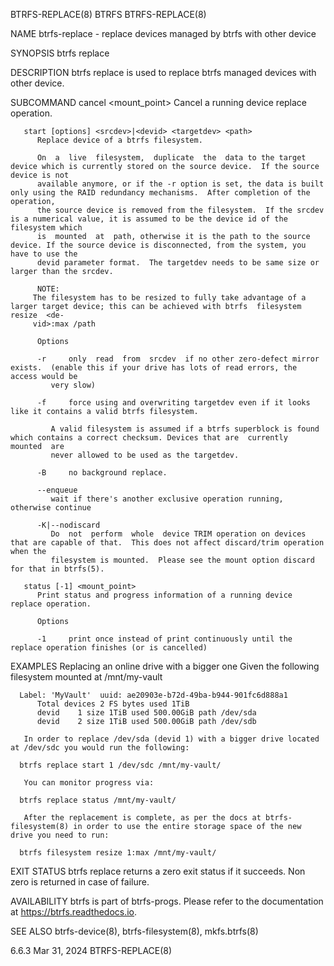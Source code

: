 BTRFS-REPLACE(8)							     BTRFS							      BTRFS-REPLACE(8)

NAME
       btrfs-replace - replace devices managed by btrfs with other device

SYNOPSIS
       btrfs replace <subcommand> <args>

DESCRIPTION
       btrfs replace is used to replace btrfs managed devices with other device.

SUBCOMMAND
       cancel <mount_point>
	      Cancel a running device replace operation.

       start [options] <srcdev>|<devid> <targetdev> <path>
	      Replace device of a btrfs filesystem.

	      On  a  live  filesystem,	duplicate  the	data to the target device which is currently stored on the source device.  If the source device is not
	      available anymore, or if the -r option is set, the data is built only using the RAID redundancy mechanisms.  After completion of the  operation,
	      the source device is removed from the filesystem.	 If the srcdev is a numerical value, it is assumed to be the device id of the filesystem which
	      is  mounted  at  path, otherwise it is the path to the source device. If the source device is disconnected, from the system, you have to use the
	      devid parameter format.  The targetdev needs to be same size or larger than the srcdev.

	      NOTE:
		 The filesystem has to be resized to fully take advantage of a larger target device; this can be achieved with btrfs  filesystem  resize  <de‐
		 vid>:max /path

	      Options

	      -r     only  read	 from  srcdev  if no other zero-defect mirror exists.  (enable this if your drive has lots of read errors, the access would be
		     very slow)

	      -f     force using and overwriting targetdev even if it looks like it contains a valid btrfs filesystem.

		     A valid filesystem is assumed if a btrfs superblock is found which contains a correct checksum. Devices that are  currently  mounted  are
		     never allowed to be used as the targetdev.

	      -B     no background replace.

	      --enqueue
		     wait if there's another exclusive operation running, otherwise continue

	      -K|--nodiscard
		     Do	 not  perform  whole  device TRIM operation on devices that are capable of that.  This does not affect discard/trim operation when the
		     filesystem is mounted.  Please see the mount option discard for that in btrfs(5).

       status [-1] <mount_point>
	      Print status and progress information of a running device replace operation.

	      Options

	      -1     print once instead of print continuously until the replace operation finishes (or is cancelled)

EXAMPLES
   Replacing an online drive with a bigger one
       Given the following filesystem mounted at /mnt/my-vault

	  Label: 'MyVault'  uuid: ae20903e-b72d-49ba-b944-901fc6d888a1
		  Total devices 2 FS bytes used 1TiB
		  devid	   1 size 1TiB used 500.00GiB path /dev/sda
		  devid	   2 size 1TiB used 500.00GiB path /dev/sdb

       In order to replace /dev/sda (devid 1) with a bigger drive located at /dev/sdc you would run the following:

	  btrfs replace start 1 /dev/sdc /mnt/my-vault/

       You can monitor progress via:

	  btrfs replace status /mnt/my-vault/

       After the replacement is complete, as per the docs at btrfs-filesystem(8) in order to use the entire storage space of the new drive you need to run:

	  btrfs filesystem resize 1:max /mnt/my-vault/

EXIT STATUS
       btrfs replace returns a zero exit status if it succeeds. Non zero is returned in case of failure.

AVAILABILITY
       btrfs is part of btrfs-progs.  Please refer to the documentation at https://btrfs.readthedocs.io.

SEE ALSO
       btrfs-device(8), btrfs-filesystem(8), mkfs.btrfs(8)

6.6.3									 Mar 31, 2024							      BTRFS-REPLACE(8)
